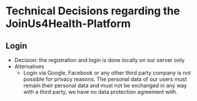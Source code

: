 # Technical Decisions regarding the JoinUs4Health-Platform

## Login
- Decision: the registration and login is done locally on our server only
- Alternatives
    - Login via Google, Facebook or any other third party company is not possible for privacy reasons. The personal data of our users must remain their personal data and must not be exchanged in any way with a third party, we have no data protection agreement with.

